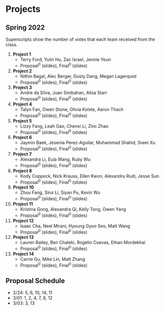 # Projects

## Spring 2022

Superscripts show the number of votes that each team received from the class.

1. **Project 1**
   * Terry Ford, Yulin Hu, Zac Israel, Jennie Youn
   * Proposal<sup>0</sup> 
     (slides), 
      Final<sup>0</sup>
      (slides)
1. **Project 2**
   * Nithin Bagal, Alec Berger, Dusty Dang, Megan Lagerquist
   * Proposal<sup>0</sup> 
     (slides), 
      Final<sup>0</sup>
      (slides)
1. **Project 3**
   * Andre da Silva, Juan Simbahan, Alisa Starr
   * Proposal<sup>0</sup> 
     (slides), 
      Final<sup>0</sup>
      (slides)
1. **Project 4**
   * Talyn Fan, Owen Stone, Olivia Kolste, Aaron Thach
   * Proposal<sup>0</sup> 
     (slides), 
      Final<sup>0</sup>
      (slides)    
1. **Project 5**
   * Lizzy Fang, Leah Gao, Chenxi Li, Zinc Zhao
   * Proposal<sup>0</sup> 
     (slides), 
      Final<sup>0</sup>
      (slides)
1. **Project 6**
   * Jaymin Baek, Jesenia Perez-Aguilar, Muhammad Shahid, Siwei Xu
   * Proposal<sup>0</sup> 
     (slides), 
      Final<sup>0</sup>
      (slides)
1. **Project 7**
   * Alexandra Li, Eula Wang, Ruby Wu
   * Proposal<sup>0</sup> 
     (slides), 
      Final<sup>0</sup>
      (slides)
1. **Project 8**
   * Kody Coppock, Nick Krauss, Ellen Kwon, Alexandru Rudi, Jesse Sun
   * Proposal<sup>0</sup> 
     (slides), 
      Final<sup>0</sup>
      (slides)
1. **Project 10**
   * Zhou Fang, Sirui Li, Siyan Pu, Kevin Wu
   * Proposal<sup>0</sup> 
     (slides), 
      Final<sup>0</sup>
      (slides)
1. **Project 11**
   * Kristina Gong, Alexandra Qi, Kelly Tong, Owen Yang
   * Proposal<sup>0</sup> 
     (slides), 
      Final<sup>0</sup>
      (slides)
1. **Project 12** 
   * Isaac Cha, Neel Mirani, Hyoung Gyoo Seo, Matt Wang
   * Proposal<sup>0</sup> 
     (slides), 
      Final<sup>0</sup>
      (slides)
1. **Project 13**
   * Lauren Bailey, Ben Chaleki, Rogelio Cuevas, Ethan Mordekhai
   * Proposal<sup>0</sup> 
     (slides), 
      Final<sup>0</sup>
      (slides)
1. **Project 14**
   * Carrie Gu, Mike Lin, Matt Zhang
   * Proposal<sup>0</sup> 
     (slides), 
      Final<sup>0</sup>
      (slides)
   
## Proposal Schedule

* 2/24: 5, 6, 10, 14, 11
* 3/01: 1, 2, 4, 7, 8, 12
* 3/03: 3, 13

<!--
## Ideas

* Given one or more named entities, list the most relevant events in time order using the [NYTimes APIs](https://developer.nytimes.com/get-started).
* Given a situation in text, find the most relevant qutoes from the [Wise Quotes](https://canvas.emory.edu/courses/83264/files/5410197/download?download_frd=1).
* Given one or more events, find the most relevant stories from the [Aesop's Fables](https://canvas.emory.edu/courses/83264/files/5410213/download?download_frd=1).
-->